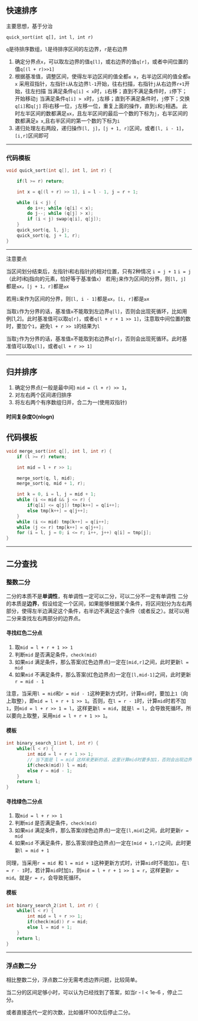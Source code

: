 ## 快速排序
主要思想，基于分治

`quick_sort(int q[], int l, int r)`

`q`是待排序数组，`l`是待排序区间的左边界，`r`是右边界

1. 确定分界点`x`，可以取左边界的值`q[l]`，或右边界的值`q[r]`，或者中间位置的值`q[(l + r)>>1]`
2. 根据基准值，调整区间，使得左半边区间的值全都`≤ x`，右半边区间的值全都`≥ x`
    采用双指针，左指针`i`从左边界`l-1`开始，往右扫描，右指针`j`从右边界`r+1`开始，往左扫描
    当满足条件`q[i] < x`时，`i`右移；直到不满足条件时，`i`停下；开始移动`j`
    当满足条件`q[i] > x`时，`j`左移；直到不满足条件时，`j`停下；交换`q[i]`和`q[j]`
    将i右移一位，`j`左移一位，重复上面的操作，直到`i`和`j`相遇。
    此时左半区间的数都满足`≤x`，且左半区间的最后一个数的下标为`j`，右半区间的数都满足`≥ x`,且右半区间的第一个数的下标为`i `
3. 递归处理左右两段，递归操作`[l, j]`，`[j + 1, r]`区间，或者`[l, i - 1]`，`[i,r]`区间即可
---
### 代码模板
```cpp
void quick_sort(int q[], int l, int r) {

    if(l >= r) return;

    int x = q[(l + r) >> 1], i = l - 1, j = r + 1;

    while (i < j) {
        do i++; while (q[i] < x);
        do j--; while (q[j] > x);
        if (i < j) swap(q[i], q[j]);
    }
    quick_sort(q, l, j);
    quick_sort(q, j + 1, r);
}
```
---
注意要点

当区间划分结束后，左指针i和右指针j的相对位置，只有2种情况
`i = j + 1`
`i = j`（此时i和j指向的元素，恰好等于基准值`x`）
若用`j`来作为区间的分界，则`[l, j]` 都是`≤x`，`[j + 1, r]`都是`≥x`

若用`i`来作为区间的分界，则`[l, i - 1]`都是`≤x`，`[i, r]`都是`≥x`

当取`i`作为分界的话，基准值`x`不能取到左边界`q[l]`，否则会出现死循环，比如用例[1,2]。此时基准值可以取`q[r]`，或者`q[l + r + 1 >> 1]`，注意取中间位置的数时，要加个`1`，避免`l + r >> 1`的结果为`l`

当取`j`作为分界的话，基准值`x`不能取到右边界`q[r]`，否则会出现死循环。此时基准值可以取`q[l]`，或者`q[l + r >> 1]`

---
## 归并排序

1. 确定分界点(一般是最中间) `mid = (l + r) >> 1`，
2. 对左右两个区间递归排序
3. 将左右两个有序数组归并，合二为一(使用双指针)

#### 时间复杂度O(nlogn)

## 代码模板
```cpp
void merge_sort(int q[], int l, int r) { 
    if (l >= r) return;

    int mid = l + r >> 1;

    merge_sort(q, l, mid);
    merge_sort(q, mid + 1, r);

    int k = 0, i = l, j = mid + 1;
    while (i <= mid && j <= r) {
        if(q[i] <= q[j]) tmp[k++] = q[i++];
        else tmp[k++] = q[j++];
    } 
    while (i <= mid) tmp[k++] = q[i++];
    while (j <= r) tmp[k++] = q[j++];
    for (i = l, j = 0; i <= r; i++, j++) q[i] = tmp[j];
}
```
---
## 二分查找

### 整数二分
二分的本质不是**单调性**，有单调性一定可以二分，可以二分不一定有单调性
二分的本质是**边界**，假设给定一个区间，如果能够根据某个条件，将区间划分为左右两部分，使得左半边满足这个条件，右半边不满足这个条件（或者反之）。就可以用二分来查找左右两部分的边界点。



#### 寻找红色二分点
1. 取`mid = l + r + 1 >> 1`
2. 判断`mid` 是否满足条件，`check(mid)`
3. 如果`mid` 满足条件，那么答案(红色边界点)一定在`[mid,r]`之间，此时更新`l = mid`
4. 如果`mid` 不满足条件，那么答案(红色边界点)一定在`[l,mid-1]`之间，此时更新`r = mid - 1`

注意，当采用`l = mid`和`r = mid - 1`这种更新方式时，计算`mid`时，要加上`1`（向上取整），即`mid = l + r + 1 >> 1`。否则，在`l = r - 1`时，计算`mid`时若不加`1`，则`mid = l + r >> 1 = l`，这样更新`l = mid`，就是`l = l`，会导致死循环。所以要向上取整，采用`mid = l + r + 1 >> 1`。

#### 模板
```cpp
int binary_search_1(int l, int r) {
    while(l < r) {
        int mid = l + r + 1 >> 1;  
        // 当下面是 l = mid 这样来更新的话，这里计算mid时要多加1，否则会出现边界问题
        if(check(mid)) l = mid;
        else r = mid - 1;
    }
    return l;
}
```


#### 寻找绿色二分点
1. 取`mid = l + r >> 1`
2. 判断`mid` 是否满足条件，`check(mid)`
3. 如果`mid` 满足条件，那么答案(绿色边界点)一定在`[l,mid]`之间，此时更新`r = mid`
4. 如果`mid` 不满足条件，那么答案(绿色边界点)一定在`[mid + 1,r]`之间，此时更新`l = mid + 1`

同理，当采用`r = mid `和 `l = mid + 1`这种更新方式时，计算`mid`时不能加`1`，在`l = r - 1`时，若计算`mid`时加`1`，则`mid = l + r + 1 >> 1 = r`，这样更新`r = mid`。就是`r = r`，会导致死循环。

#### 模板
```cpp
int binary_search_2(int l, int r) {
    while(l < r) {
        int mid = l + r >> 1;
        if(check(mid)) r = mid;
        else l = mid + 1;
    }
    return l;
}
```
---

### 浮点数二分

相比整数二分，浮点数二分无需考虑边界问题，比较简单。

当二分的区间足够小时，可以认为已经找到了答案，如当r - l < 1e-6 ，停止二分。

或者直接迭代一定的次数，比如循环100次后停止二分。

